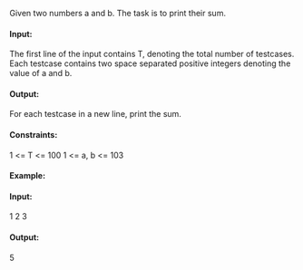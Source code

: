 Given two numbers a and b. The task is to print their sum.

#### Input:
The first line of the input contains T, denoting the total number of testcases. Each testcase contains two space separated positive integers denoting the value of a and b.

#### Output:
For each testcase in a new line, print the sum.

#### Constraints:
1 <= T <= 100
1 <= a, b <= 103

#### Example:
#### Input:
1
2 3

#### Output:
5
